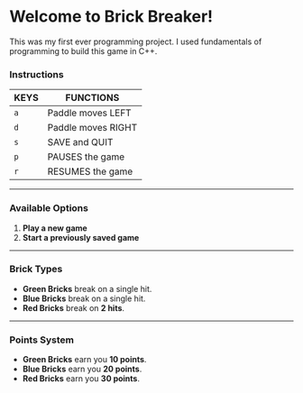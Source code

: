# Welcome to Brick Breaker!
This was my first ever programming project. 
I used fundamentals of programming to build this game in C++.

### Instructions

| **KEYS** | **FUNCTIONS**            |
|----------|--------------------------|
| `a`      | Paddle moves LEFT         |
| `d`      | Paddle moves RIGHT        |
| `s`      | SAVE and QUIT             |
| `p`      | PAUSES the game           |
| `r`      | RESUMES the game          |

---

### Available Options

1. **Play a new game**
2. **Start a previously saved game**

---

### Brick Types

- **Green Bricks** break on a single hit.
- **Blue Bricks** break on a single hit.
- **Red Bricks** break on **2 hits**.

---

### Points System

- **Green Bricks** earn you **10 points**.
- **Blue Bricks** earn you **20 points**.
- **Red Bricks** earn you **30 points**.
